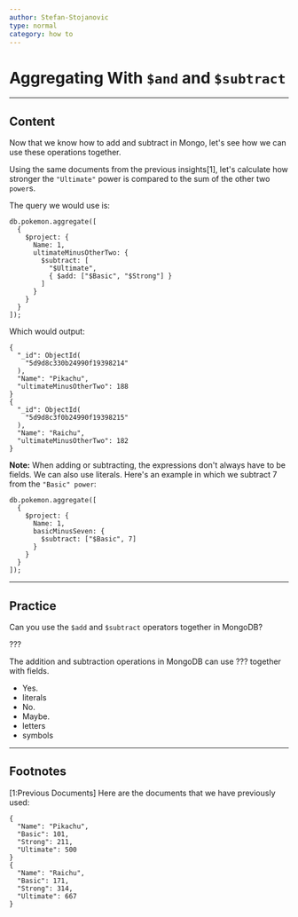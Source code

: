 ```yaml
---
author: Stefan-Stojanovic
type: normal
category: how to
---
```


# Aggregating With `$and` and `$subtract`


---

## Content

Now that we know how to add and subtract in Mongo, let's see how we can use these operations together. 

Using the same documents from the previous insights[1], let's calculate how stronger the `"Ultimate"` power is compared to the sum of the other two `power`s. 

The query we would use is:

```plain-text
db.pokemon.aggregate([
  {
    $project: {
      Name: 1,
      ultimateMinusOtherTwo: {
        $subtract: [
          "$Ultimate",
          { $add: ["$Basic", "$Strong"] }
        ]
      }
    }
  }
]);
```

Which would output:

```plain-text
{ 
  "_id": ObjectId(
    "5d9d8c330b24990f19398214"
  ),
  "Name": "Pikachu", 
  "ultimateMinusOtherTwo": 188 
}
{ 
  "_id": ObjectId(
    "5d9d8c3f0b24990f19398215"
  ),
  "Name": "Raichu", 
  "ultimateMinusOtherTwo": 182 
}
```

**Note:** When adding or subtracting, the expressions don't always have to be fields. We can also use literals. Here's an example in which we subtract 7 from the `"Basic" power`:

```plain-text
db.pokemon.aggregate([
  {
    $project: {
      Name: 1,
      basicMinusSeven: {
        $subtract: ["$Basic", 7]
      }
    }
  }
]);
```


---

## Practice

Can you use the `$add` and `$subtract` operators together in MongoDB?

???

The addition and subtraction operations in MongoDB can use ??? together with fields.

- Yes.
- literals
- No.
- Maybe.
- letters
- symbols


---

## Footnotes

[1:Previous Documents]
Here are the documents that we have previously used:

```plain-text
{ 
  "Name": "Pikachu",
  "Basic": 101,
  "Strong": 211,
  "Ultimate": 500 
}
{ 
  "Name": "Raichu", 
  "Basic": 171,
  "Strong": 314,
  "Ultimate": 667 
}
```
 
